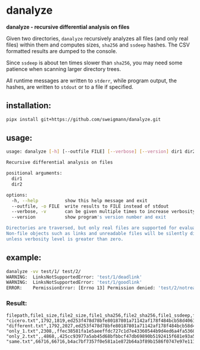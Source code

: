 # danalyze

**danalyze - recursive differential analysis on files**

Given two directories, `danalyze` recursively analyzes all files
(and only real files) within them and computes sizes, `sha256` and 
`ssdeep` hashes. The CSV formatted results are dumped to the console.

Since `ssdeep` is about ten times slower than `sha256`, you may need 
some patience when scanning larger directory trees.

All runtime messages are written to `stderr`, while program output, 
the hashes, are written to `stdout` or to a file if specified.


## installation:

```bash
pipx install git+https://github.com/sweigmann/danalyze.git
```


## usage:

```bash
usage: danalyze [-h] [--outfile FILE] [--verbose] [--version] dir1 dir2

Recursive differential analysis on files

positional arguments:
  dir1
  dir2

options:
  -h, --help          show this help message and exit
  --outfile, -o FILE  write results to FILE instead of stdout
  --verbose, -v       can be given multiple times to increase verbosity
  --version           show program's version number and exit

Directories are traversed, but only real files are supported for evaluation. 
Non-file objects such as links and unreadable files will be silently dismissed, 
unless verbosity level is greater than zero.
```


## example:

```bash
danalyze -vv test/1/ test/2/
WARNING:  LinksNotSupportedError: 'test/1/deadlink'
WARNING:  LinksNotSupportedError: 'test/1/goodlink'
ERROR:    PermissionError: [Errno 13] Permission denied: 'test/2/notreadable'
```

### Result:

```csv
filepath,file1_size,file2_size,file1_sha256,file2_sha256,file1_ssdeep,file2_ssdeep,ssdeep_score
"cicero.txt",1792,1819,ed253f478d78bfe80187801a71142af178f484bcb58d40616582baf08ddd2c15,77bb2c0d3092238e822dc16b6a7dbe72a51d99701e5289ad71da02dc28fc76c6,24:DkxpjKhOdoqE/2JnkZWevVPjKk/dbWtq3NjJpThDe6gJWtf7VMvGbGiDOlHV2RI1:SLWqrSPtR/lrGhJAqvGbGrlHVYIm+,24:DGxpjKhOdoqE/2JnkZWevVPjNk/08WtqnNjUAHDe6gJWtf7VMvGbGiDs+lHV2zkc:ULWqrSPtG/DKThJAqvGbGIlHVakIm+,80
"different.txt",1792,2027,ed253f478d78bfe80187801a71142af178f484bcb58d40616582baf08ddd2c15,6f0cf13873ab282eaedd2d70bb705db7aab97879df9e10ae8f1afe48e4b451f6,24:DkxpjKhOdoqE/2JnkZWevVPjKk/dbWtq3NjJpThDe6gJWtf7VMvGbGiDOlHV2RI1:SLWqrSPtR/lrGhJAqvGbGrlHVYIm+,24:DEPLi28PUOO7v20dvgBX5mtHNIYJVETYHVVTUWbrnFFmVVmKLruL9lirAb2T1SSL:p0ePzUNzWY1yWbCVVmKQN0oSiuNzbSeT,0
"only_1.txt",2308,,ffec38581fa1e5aeeffdc727c1d7e43360544b9d4ed6a4fa5360a9606f4be164,,48:sYr8tJBA8xh5hWJmu2Cc+sj+t017jWy/LpLYs:sYr8tJBjhyj8hN,,
"only_2.txt",,4868,,425cc93977a5ab45d68bfbbcf47db69890b5192415f681e93a5672239f06830b,,96:DHmBrBkIqMmnoCUtgfd5nyliuy/yJ6YzmnS+:jYrqI4noCUtGny7y/y4Yzm1,
"same.txt",66716,66716,b4ac7bf7357f0e581a1e872b64a3f89b1586f0747e97e1113651dd178d0f95b3,b4ac7bf7357f0e581a1e872b64a3f89b1586f0747e97e1113651dd178d0f95b3,768:NomyJOjFk+mDEEqm3fR+2f7Kz05jAKYzhwyhaVEA4xJUWuuvm8Ty/tZ3Iw8emkmm:0SF1m35++vo3uueCy/c4mjm,768:NomyJOjFk+mDEEqm3fR+2f7Kz05jAKYzhwyhaVEA4xJUWuuvm8Ty/tZ3Iw8emkmm:0SF1m35++vo3uueCy/c4mjm,100
```
